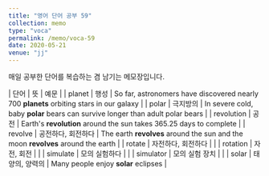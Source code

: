 ```yaml
---
title: "영어 단어 공부 59"
collection: memo
type: "voca"
permalink: /memo/voca-59
date: 2020-05-21
venue: "jj"
---
```


매일 공부한 단어를 복습하는 겸 남기는 메모장입니다.

| 단어 | 뜻 | 예문 |
| planet | 행성 | So far, astronomers have discovered nearly 700 **planets** orbiting stars in our galaxy |
| polar | 극지방의 | In severe cold, baby **polar** bears can survive longer than adult polar bears |
| revolution | 공전 | Earth's **revolution** around the sun takes 365.25 days to complete |
| revolve | 공전하다, 회전하다 | The earth **revolves** around the sun and the moon **revolves** around the earth |
| rotate | 자전하다, 회전하다 |  |
| rotation | 자전, 회전 |  |
| simulate | 모의 실험하다 |  |
| simulator | 모의 실험 장치 |  |
| solar | 태양의, 양력의 | Many people enjoy **solar** eclipses |











